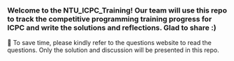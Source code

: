 ### Welcome to the NTU_ICPC_Training! Our team will use this repo to track the competitive programming training progress for ICPC and write the solutions and reflections. Glad to share :)

📒 To save time, please kindly refer to the questions website to read the questions. Only the solution and discussion will be presented in this repo.
